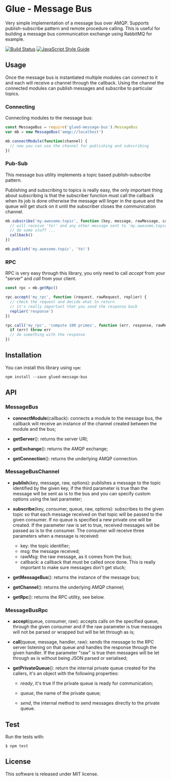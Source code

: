 Glue - Message Bus
=====================

Very simple implementation of a message bus over AMQP. Supports publish-subscribe
pattern and remote procedure calling. This is useful for building a message bus
communication exchange using RabbitMQ for example.

[![Build Status](https://travis-ci.org/ggioffreda/glued-message-bus.svg?branch=master)](https://travis-ci.org/ggioffreda/glued-message-bus)
[![JavaScript Style Guide](https://img.shields.io/badge/code%20style-standard-brightgreen.svg)](http://standardjs.com/)

Usage
-----

Once the message bus is instantiated multiple modules can connect to it and
each will receive a channel through the callback. Using the channel the 
connected modules can publish messages and subscribe to particular topics.

### Connecting

Connecting modules to the message bus:

```javascript
const MessageBus = require('glued-message-bus').MessageBus
var mb = new MessageBus('amqp://localhost')

mb.connectModule(function(channel) {
  // now you can use the channel for publishing and subscribing
})
```

### Pub-Sub

This message bus utility implements a topic based publish-subscribe pattern.

Publishing and subscribing to topics is really easy, the only important thing
about subscribing is that the subscriber function must call the callback when its
job is done otherwise the message will linger in the queue and the queue will
get stuck on it until the subscriber closes the communication channel.

```javascript
mb.subscribe('my.awesome.topic', function (key, message, rawMessage, callback) {
  // will receive 'Yo!' and any other message sent to 'my.awesome.topic'
  // do some stuff ...
  callback()
})

mb.publish('my.awesome.topic', 'Yo!')
```

### RPC

RPC is very easy through this library, you only need to call *accept* from your
"server" and *call* from your client.

```javascript
const rpc = mb.getRpc()

rpc.accept('my_rpc', function (request, rawRequest, replier) {
  // check the request and decide what to return
  // it's really important that you send the response back
  replier('response')
})

rpc.call('my_rpc', 'compute 100 primes', function (err, response, rawResponse) {
  if (err) throw err
  // do something with the response
})
```

Installation
------------

You can install this library using `npm`:

    npm install --save glued-message-bus

API
---

### MessageBus

- **connectModule**(callback): connects a module to the message bus, the callback
  will receive an instance of the channel created between the module and the bus;

- **getServer**(): returns the server URI;

- **getExchange**(): returns the AMQP exchange;

- **getConnection**(): returns the underlying AMQP connection.

### MessageBusChannel

- **publish**(key, message, raw, options): publishes a message to the topic 
  identified by the given key, if the third parameter is true than the message will 
  be sent as is to the bus and you can specify custom options using the last
  parameter;

- **subscribe**(key, consumer, queue, raw, options): subscribes to the given topic 
  so that each message received on that topic will be passed to the given consumer. 
  If no queue is specified a new private one will be created. If the parameter raw
  is set to true, received messages will be passed as is to the consumer. The 
  consumer will receive three parameters when a message is received:
  - key: the topic identifier;
  - msg: the message received;
  - rawMsg: the raw message, as it comes from the bus;
  - callback: a callback that must be called once done. This is really important
    to make sure messages don't get stuck;

- **getMessageBus**(): returns the instance of the message bus;

- **getChannel**(): returns the underlying AMQP channel;

- **getRpc**(): returns the RPC utility, see below.

### MessageBusRpc

- **accept**(queue, consumer, raw): accepts calls on the specified queue, through
  the given consumer and if the raw parameter is true messages will not be parsed
  or wrapped but will be let through as is;

- **call**(queue, message, handler, raw): sends the message to the RPC server
  listening on that queue and handles the response through the given handler. If
  the parameter "raw" is true then messages will be let through as is without
  being JSON parsed or serialised;

- **getPrivateQueue**(): return the internal private queue created for the
  callers, it's an object with the following properties:

  - *ready*, it's true if the private queue is ready for communication;

  - *queue*, the name of the private queue;

  - *send*, the internal method to send messages directly to the private queue.

Test
----

Run the tests with:

    $ npm test

License
-------

This software is released under MIT license.

